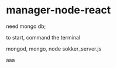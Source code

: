 # manager-node-react

need mongo db;

to start, command the terminal

mongod, mongo, node sokker_server.js

aaa

